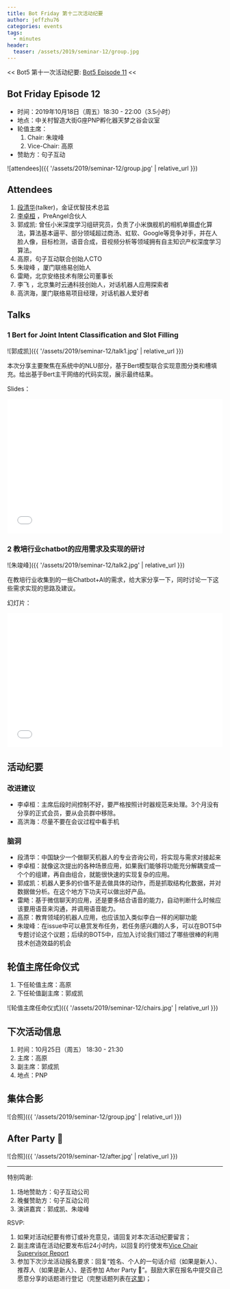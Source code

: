 ```yaml
---
title: Bot Friday 第十二次活动纪要
author: jeffzhu76
categories: events
tags:
  - minutes
header:
  teaser: /assets/2019/seminar-12/group.jpg
---
```


<< Bot5 第十一次活动纪要: [Bot5 Episode 11](https://bot5.ml/events/seminar-minutes-11) <<

## Bot Friday Episode 12

- 时间：2019年10月18日（周五）18:30 - 22:00（3.5小时）
- 地点：中关村智造大街G座PNP孵化器天梦之谷会议室
- 轮值主席：
    1. Chair: 朱竣峰
    1. Vice-Chair: 高原
- 赞助方：句子互动

![attendees]({{ '/assets/2019/seminar-12/group.jpg' | relative_url }})

## Attendees

1. [段清华](/people/qhduan/)(talker)，金证优智技术总监
1. [李卓桓](/people/huan/) ，PreAngel合伙人
1. 郭成凯: 曾任小米深度学习组研究员，负责了小米旗舰机的相机单摄虚化算法，算法基本逼平、部分领域超过商汤、虹软、Google等竞争对手，并在人脸人像，目标检测，语音合成，音视频分析等领域拥有自主知识产权深度学习算法。
1. 高原，句子互动联合创始人CTO
1. 朱竣峰 ，厦门联络易创始人
1. 雷飏，北京安络技术有限公司董事长
1. 李飞 ，北京集时云通科技创始人，对话机器人应用探索者
1. 高洪海，厦门联络易项目经理，对话机器人爱好者

## Talks

### 1 Bert for Joint Intent Classiﬁcation and Slot Filling

![郭成凯]({{ '/assets/2019/seminar-12/talk1.jpg' | relative_url }})

本次分享主要聚焦在系统中的NLU部分，基于Bert模型联合实现意图分类和槽填充。给出基于Bert主干网络的代码实现，展示最终结果。

Slides：

<div class="zoom-container" style="
    position: relative;
    padding-bottom:56.25%;
    padding-top:30px;
    height:0;
    overflow:hidden;
">
  <iframe
    src='{{ '/assets/js/viewer-js/#/assets/2019/seminar-12/talk1.pdf' | relative_url }}'
    width='560'
    height='315'
    allowfullscreen
    webkitallowfullscreen
    frameborder="0"
    style="
      position: absolute;
      top:0;
      left:0;
      width:100%;
      height:100%;
    "
  ></iframe>
</div>

### 2 教培行业chatbot的应用需求及实现的研讨

![朱竣峰]({{ '/assets/2019/seminar-12/talk2.jpg' | relative_url }})

在教培行业收集到的一些Chatbot+AI的需求，给大家分享一下，同时讨论一下这些需求实现的思路及建议。

幻灯片：

<div class="video-container" style="
    position: relative;
    padding-bottom:56.25%;
    padding-top:30px;
    height:0;
    overflow:hidden;
">
  <iframe
    src='{{ '/assets/js/viewer-js/#/assets/2019/seminar-12/talk2.pdf' | relative_url }}'
    width='560'
    height='315'
    allowfullscreen
    webkitallowfullscreen
    frameborder="0"
    style="
      position: absolute;
      top:0;
      left:0;
      width:100%;
      height:100%;
    "
  ></iframe>
</div>

## 活动纪要

### 改进建议

- 李卓桓：主席后段时间控制不好，要严格按照计时器规范来处理。3个月没有分享的正式会员，要从会员群中移除。
- 高洪海：尽量不要在会议过程中看手机

### 脑洞

- 段清华：中国缺少一个做聊天机器人的专业咨询公司，将实现与需求对接起来
- 李卓桓：就像这次提出的各种场景应用，如果我们能够将功能充分解耦变成一个个的组建，再自由组合，就能很快速的实现复杂的应用。
- 郭成凯：机器人更多的价值不是去做具体的动作，而是抓取结构化数据，并对数据做分析。在这个地方下功夫可以做出好产品。
- 雷飏：基于微信聊天的应用，还是要多结合语音的能力，自动判断什么时候应该要用语音来沟通，并调用语音能力。
- 高原：教育领域的机器人应用，也应该加入类似李白一样的闲聊功能
- 朱竣峰：在issue中可以悬赏发布任务，若任务感兴趣的人多，可以在BOT5中专题讨论这个议题；后续的BOT5中，应加入讨论我们错过了哪些很棒的利用技术创造效益的机会

## 轮值主席任命仪式

1. 下任轮值主席：高原
2. 下任轮值副主席：郭成凯

![轮值主席任命仪式]({{ '/assets/2019/seminar-12/chairs.jpg' | relative_url }})

## 下次活动信息

1. 时间：10月25日（周五） 18:30 - 21:30
1. 主席：高原
1. 副主席：郭成凯
1. 地点：PNP

## 集体合影

![合照]({{ '/assets/2019/seminar-12/group.jpg' | relative_url }})

## After Party 🍻

![合照]({{ '/assets/2019/seminar-12/after.jpg' | relative_url }})

-----

特别鸣谢:

1. 场地赞助方：句子互动公司
2. 晚餐赞助方：句子互动公司
3. 演讲嘉宾：郭成凯、朱竣峰

RSVP:

1. 如果对活动纪要有修订或补充意见，请回复对本次活动纪要留言；
1. 副主席请在活动纪要发布后24小时内，以回复的行使发布[Vice Chair Supervisor Report](/manuals/chair/#vice-chair-supervisor-report)
1. 参加下次沙龙活动报名要求：回复“姓名、个人的一句话介绍（如果是新人）、推荐人（如果是新人）、是否参加 After Party 🍻”。鼓励大家在报名中提交自己愿意分享的话题进行登记（完整话题列表在[这里](https://www.bot5.ml/talks/))；
